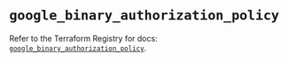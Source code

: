 # `google_binary_authorization_policy`

Refer to the Terraform Registry for docs: [`google_binary_authorization_policy`](https://registry.terraform.io/providers/hashicorp/google/6.27.0/docs/resources/binary_authorization_policy).
